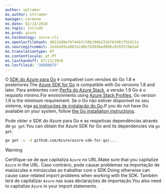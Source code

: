 ```yaml
---
author: sptramer
ms.author: sttramer
manager: carmonm
ms.date: 02/14/2018
ms.topic: include
ms.prod: azure
ms.technology: azure-cli
ms.openlocfilehash: d021dd8ef4744b7c50b296b231bf63481f92411a
ms.sourcegitcommit: 2a3bd491e087a1d0e7d269bed896c029357d62a6
ms.translationtype: HT
ms.contentlocale: pt-PT
ms.lasthandoff: 07/12/2018
ms.locfileid: "38988075"
---
```

<span data-ttu-id="a8eb8-101">O [SDK do Azure para Go](https://github.com/Azure/azure-sdk-for-go) é compatível com versões do Go 1.8 e posteriores.</span><span class="sxs-lookup"><span data-stu-id="a8eb8-101">The [Azure SDK for Go](https://github.com/Azure/azure-sdk-for-go) is compatible with Go versions 1.8 and later.</span></span> <span data-ttu-id="a8eb8-102">Para ambientes com [Perfis do Azure Stack](https://docs.microsoft.com/azure/azure-stack/azure-stack-version-profiles), a versão 1.9 Go é o requisito mínimo.</span><span class="sxs-lookup"><span data-stu-id="a8eb8-102">For environments using [Azure Stack Profiles](https://docs.microsoft.com/azure/azure-stack/azure-stack-version-profiles), Go version 1.9 is the minimum requirement.</span></span>
<span data-ttu-id="a8eb8-103">Se o Go não estiver disponível no seu sistema, siga [as instruções de instalação do Go](https://golang.org/doc/install).</span><span class="sxs-lookup"><span data-stu-id="a8eb8-103">If you do not have Go available on your system, follow [the Go installation instructions](https://golang.org/doc/install).</span></span>

<span data-ttu-id="a8eb8-104">Pode obter o SDK do Azure para Go e as respetivas dependências através de `go get`.</span><span class="sxs-lookup"><span data-stu-id="a8eb8-104">You can obtain the Azure SDK for Go and its dependencies via `go get`.</span></span>

```bash
go get -u -d github.com/Azure/azure-sdk-for-go/...
```

> [!WARNING]
> <span data-ttu-id="a8eb8-105">Certifique-se de que capitaliza `Azure` no URL.</span><span class="sxs-lookup"><span data-stu-id="a8eb8-105">Make sure that you capitalize `Azure` in the URL.</span></span> <span data-ttu-id="a8eb8-106">Caso contrário, pode causar problemas na importação de maiúsculas e minúsculas ao trabalhar com o SDK.</span><span class="sxs-lookup"><span data-stu-id="a8eb8-106">Doing otherwise can cause case-related import problems when working with the SDK.</span></span> <span data-ttu-id="a8eb8-107">Também terá de capitalizar `Azure` nas suas declarações de importação.</span><span class="sxs-lookup"><span data-stu-id="a8eb8-107">You also need to capitalize `Azure` in your import statements.</span></span>
